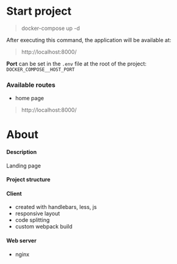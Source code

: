 # Start project
> docker-compose up -d

After executing this command, the application will be available at:
>http://localhost:8000/

<strong>Port</strong> can be set in the ```.env``` file at the root of the project: ```DOCKER_COMPOSE__HOST_PORT```

### Available routes
- home page
>http://localhost:8000/

# About

#### Description
Landing page

#### Project structure

#### Client
- created with handlebars, less, js
- responsive layout
- code splitting
- custom webpack build

#### Web server
- nginx


